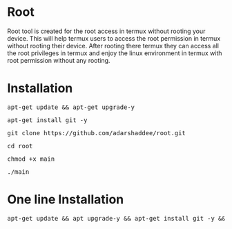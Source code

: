 # Root
Root tool is created for the root access in termux without rooting your device. This will help termux users to access the root permission in termux without rooting their device. After rooting there termux they can access all the root privileges in termux and enjoy the linux environment in termux with root permission without any rooting.

# Installation
<pre>apt-get update && apt-get upgrade-y</pre>
<pre>apt-get install git -y</pre>
<pre>git clone https://github.com/adarshaddee/root.git</pre>
<pre>cd root</pre>

<pre>chmod +x main</pre>

<pre>./main</pre>

# One line Installation
<pre>apt-get update && apt upgrade-y && apt-get install git -y && git clone https://github.com/adarshaddee/root.git</pre>
